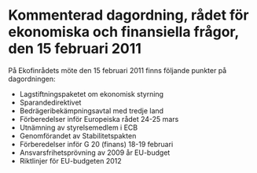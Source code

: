 # Kommenterad dagordning, rådet för ekonomiska och finansiella frågor, den 15 februari 2011

På Ekofinrådets möte den 15 februari 2011 finns följande punkter på dagordningen:

* Lagstiftningspaketet om ekonomisk styrning
* Sparandedirektivet
* Bedrägeribekämpningsavtal med tredje land
* Förberedelser inför Europeiska rådet 24-25 mars
* Utnämning av styrelsemedlem i ECB
* Genomförandet av Stabilitetspakten
* Förberedelser inför G 20 (finans) 18-19 februari
* Ansvarsfrihetsprövning av 2009 år EU-budget
* Riktlinjer för EU-budgeten 2012
